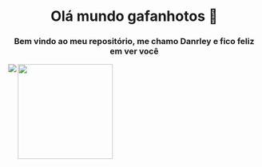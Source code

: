 <h1 align="center">Olá mundo gafanhotos 🖖</h1>

<h3 align="center">Bem vindo ao meu repositório, me chamo Danrley e fico feliz em ver você</h3>



<img src = "https://github-readme-stats.vercel.app/api?username=dynmopi&show_icons=true&theme=dark" align="left">

<img src = "https://github-readme-stats.vercel.app/api/top-langs/?username=dynmopi&layout=compact&theme=dark" align="center" height="190">
